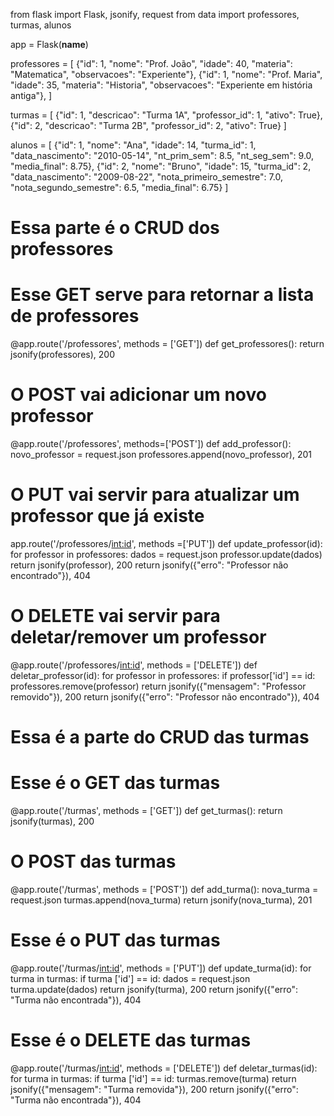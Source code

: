 from flask import Flask, jsonify, request
from data import professores, turmas, alunos

app = Flask(__name__)

professores = [
    {"id": 1, "nome": "Prof. João", "idade": 40, "materia": "Matematica", "observacoes": "Experiente"},
    {"id": 1, "nome": "Prof. Maria", "idade": 35, "materia": "Historia", "observacoes": "Experiente em história antiga"},
]

turmas = [
    {"id": 1, "descricao": "Turma 1A", "professor_id": 1, "ativo": True},
    {"id": 2, "descricao": "Turma 2B", "professor_id": 2, "ativo": True}
]

alunos = [
    {"id": 1, "nome": "Ana", "idade": 14, "turma_id": 1, "data_nascimento": "2010-05-14", "nt_prim_sem": 8.5, "nt_seg_sem": 9.0, "media_final": 8.75},
    {"id": 2, "nome": "Bruno", "idade": 15, "turma_id": 2, "data_nascimento": "2009-08-22", "nota_primeiro_semestre": 7.0, "nota_segundo_semestre": 6.5, "media_final": 6.75}
]   
# Essa parte é o CRUD dos professores
# Esse GET serve para retornar a lista de professores
@app.route('/professores', methods = ['GET'])
def get_professores():
    return jsonify(professores), 200
# O POST vai adicionar um novo professor
@app.route('/professores', methods=['POST'])
def add_professor():
    novo_professor = request.json
    professores.append(novo_professor), 201
# O PUT vai servir para atualizar um professor que já existe
app.route('/professores/<int:id>', methods =['PUT'])
def update_professor(id):
    for professor in professores:
        dados = request.json
        professor.update(dados)
        return jsonify(professor), 200
    return jsonify({"erro": "Professor não encontrado"}), 404
# O DELETE vai servir para deletar/remover um professor
@app.route('/professores/<int:id>', methods = ['DELETE'])
def deletar_professor(id):
    for professor in professores:
        if professor['id'] == id:
            professores.remove(professor)
            return jsonify({"mensagem": "Professor removido"}), 200
        return jsonify({"erro": "Professor não encontrado"}), 404
# Essa é a parte do CRUD das turmas
# Esse é o GET das turmas
@app.route('/turmas', methods = ['GET'])
def get_turmas():
    return jsonify(turmas), 200
# O POST das turmas
@app.route('/turmas', methods = ['POST'])
def add_turma():
    nova_turma = request.json
    turmas.append(nova_turma)
    return jsonify(nova_turma), 201
# Esse é o PUT das turmas
@app.route('/turmas/<int:id>', methods = ['PUT'])
def update_turma(id):
    for turma in turmas:
        if turma ['id'] == id:
            dados = request.json
            turma.update(dados)
            return jsonify(turma), 200
        return jsonify({"erro": "Turma não encontrada"}), 404
# Esse é o DELETE das turmas
@app.route('/turmas/<int:id>', methods = ['DELETE'])
def deletar_turmas(id):
    for turma in turmas:
        if turma ['id'] == id:
            turmas.remove(turma)
            return jsonify({"mensagem": "Turma removida"}), 200
        return jsonify({"erro": "Turma não encontrada"}), 404
